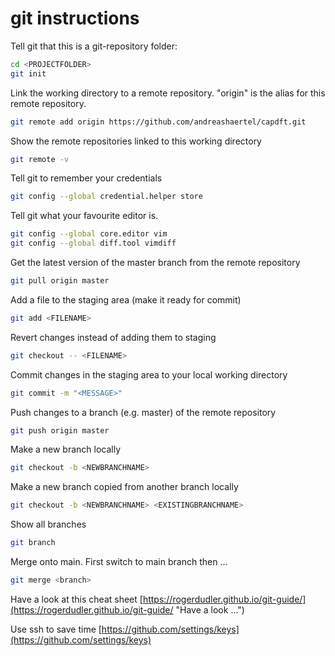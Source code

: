 <!--
SPDX-FileCopyrightText: 2021 Moritz Bültmann <moritz.bueltmann@physik.uni-freiburg.de>
SPDX-FileCopyrightText: 2021 Andreas Härtel <http://andreashaertel.anno1982.de/>

SPDX-License-Identifier: CC-BY-SA-4.0
-->

# git instructions

Tell git that this is a git-repository folder: 
```bash
cd <PROJECTFOLDER>
git init
```

Link the working directory to a remote repository. "origin" is the alias for this remote repository.
```bash
git remote add origin https://github.com/andreashaertel/capdft.git
```

Show the remote repositories linked to this working directory
```bash
git remote -v
```

Tell git to remember your credentials
```bash
git config --global credential.helper store
```

Tell git what your favourite editor is.
```bash
git config --global core.editor vim
git config --global diff.tool vimdiff
```

Get the latest version of the master branch from the remote repository
```bash
git pull origin master
```

Add a file to the staging area (make it ready for commit)
```bash
git add <FILENAME>
```

Revert changes instead of adding them to staging
```bash
git checkout -- <FILENAME>
```

Commit changes in the staging area to your local working directory
```bash
git commit -m "<MESSAGE>"
```

Push changes to a branch (e.g. master) of the remote repository
```bash
git push origin master
```

Make a new branch locally
```bash
git checkout -b <NEWBRANCHNAME>
```

Make a new branch copied from another branch locally
```bash
git checkout -b <NEWBRANCHNAME> <EXISTINGBRANCHNAME>
```

Show all branches
```bash
git branch
```

Merge onto main. First switch to main branch then ...
```bash
git merge <branch>
```

Have a look at this cheat sheet 
[https://rogerdudler.github.io/git-guide/](https://rogerdudler.github.io/git-guide/ "Have a look ...")

Use ssh to save time 
[https://github.com/settings/keys](https://github.com/settings/keys)

